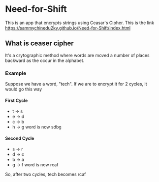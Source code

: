 # Need-for-Shift
This is an app that encrypts strings using Ceasar's Cipher.
This is the link https://sammychinedu2ky.github.io/Need-for-Shift/index.html

## What is ceaser cipher
It's a crytographic method where words are moved a number of places backward as the occur in the alphabet.

### Example
Suppose we have a word, "tech".
If we are to encrypt it for 2 cycles, it would go this way

#### First Cycle
* t -> s
* e -> d
* c -> b
* h -> g
word is now sdbg

#### Second Cycle
* s -> r
* d -> c
* b -> a
* g -> f
word is now rcaf

So, after two cycles, tech becomes rcaf
